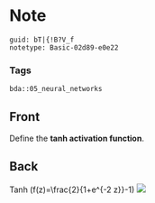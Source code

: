 # Note
```
guid: bT|{!B?V_f
notetype: Basic-02d89-e0e22
```

### Tags
```
bda::05_neural_networks
```

## Front
Define the <b>tanh activation function</b>.

## Back
Tanh \(f(z)=\frac{2}{1+e^{-2 z}}-1\) <img src="paste-f1fd8fcfc190b01eaafee8b02ef85a3673d331b4.jpg">
